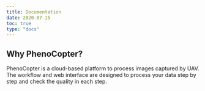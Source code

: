 ```yaml
---
title: Documentation
date: 2020-07-15
toc: true
type: "docs"
---
```


## Why PhenoCopter?

PhenoCopter is a cloud-based platform to process images captured by UAV. The workflow and web interface are designed to process your data step by step and check the quality in each step. 



